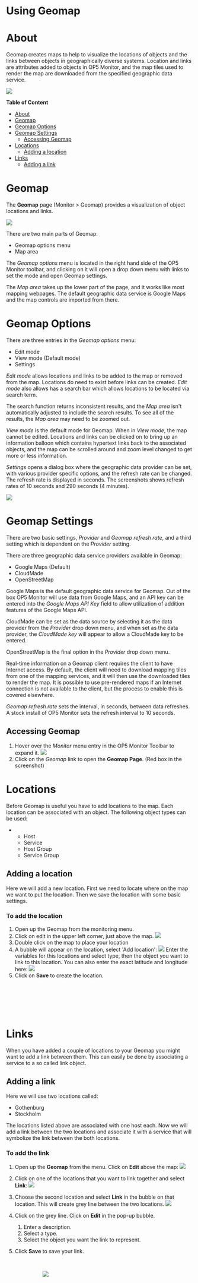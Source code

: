 # Using Geomap

# About

Geomap creates maps to help to visualize the locations of objects and the links between objects in geographically diverse systems. Location and links are attributes added to objects in OP5 Monitor, and the map tiles used to render the map are downloaded from the specified geographic data service.

![](attachments/16482345/23793030.png)

**Table of Content**

-   [About](#UsingGeomap-About)
-   [Geomap](#UsingGeomap-Geomap)
-   [Geomap Options](#UsingGeomap-GeomapOptions)
-   [Geomap Settings](#UsingGeomap-GeomapSettings)
    -   [Accessing Geomap](#UsingGeomap-AccessingGeomap)
-   [Locations](#UsingGeomap-Locations)
    -   [Adding a location](#UsingGeomap-Addingalocation)
-   [Links](#UsingGeomap-Links)
    -   [Adding a link](#UsingGeomap-Addingalink)

# Geomap

The **Geomap** page (Monitor \> Geomap) provides a visualization of object locations and links.

![](attachments/16482345/23793028.png)

There are two main parts of Geomap:

-   Geomap options menu
-   Map area

The *Geomap options* menu is located in the right hand side of the OP5 Monitor toolbar, and clicking on it will open a drop down menu with links to set the mode and open Geomap settings.

The *Map area* takes up the lower part of the page, and it works like most mapping webpages. The default geographic data service is Google Maps and the map controls are imported from there.

# Geomap Options

There are three entries in the *Geomap options* menu:

-   Edit mode
-   View mode (Default mode)
-   Settings

*Edit mode* allows locations and links to be added to the map or removed from the map. Locations do need to exist before links can be created. *Edit mode* also allows has a search bar which allows locations to be located via search term.

The search function returns inconsistent results, and the *Map area* isn't automatically adjusted to include the search results. To see all of the results, the *Map area* may need to be zoomed out.

*View mode* is the default mode for Geomap. When in *View mode*, the map cannot be edited. Locations and links can be clicked on to bring up an information balloon which contains hypertext links back to the associated objects, and the map can be scrolled around and zoom level changed to get more or less information.

*Settings* opens a dialog box where the geographic data provider can be set, with various provider specific options, and the refresh rate can be changed. The refresh rate is displayed in seconds. The screenshots shows refresh rates of 10 seconds and 290 seconds (4 minutes).

![](attachments/16482345/23793031.png)

# Geomap Settings

There are two basic settings, *Provider* and *Geomap refresh rate*, and a third setting which is dependent on the *Provider* setting.

There are three geographic data service providers available in Geomap:

-   Google Maps (Default)
-   CloudMade
-   OpenStreetMap

Google Maps is the default geographic data service for Geomap. Out of the box OP5 Monitor will use data from Google Maps, and an API key can be entered into the *Google Maps API Key* field to allow utilization of addition features of the Google Maps API.

CloudMade can be set as the data source by selecting it as the data provider from the *Provider* drop down menu, and when set as the data provider, the *CloudMade key* will appear to allow a CloudMade key to be entered.

OpenStreetMap is the final option in the *Provider* drop down menu.

Real-time information on a Geomap client requires the client to have Internet access. By default, the client will need to download mapping tiles from one of the mapping services, and it will then use the downloaded tiles to render the map. It is possible to use pre-rendered maps if an Internet connection is not available to the client, but the process to enable this is covered elsewhere.

*Geomap refresh rate* sets the interval, in seconds, between data refreshes. A stock install of OP5 Monitor sets the refresh interval to 10 seconds.

## Accessing Geomap

1.  Hover over the *Monitor* menu entry in the OP5 Monitor Toolbar to expand it.
    ![](attachments/16482345/23793029.png)
2.  Click on the *Geomap* link to open the **Geomap Page**. (Red box in the screenshot)

# Locations

Before Geomap is useful you have to add locations to the map. Each location can be associated with an object. The following object types can be used:

-   -   Host
    -   Service
    -   Host Group
    -   Service Group

## Adding a location

Here we will add a new location. First we need to locate where on the map we want to put the location. Then we save the location with some basic settings.

### To add the location

1.  Open up the Geomap from the monitoring menu.
2.  Click on edit in the upper left corner, just above the map.
    ![](attachments/16482345/16678936.png)
3.  Double click on the map to place your location
4.  A bubble will appear on the location, select 'Add location':
    ![](attachments/16482345/16678938.png)
    Enter the variables for this locations and select type, then the object you want to link to this location. You can also enter the exact latitude and longitude here:
    ![](attachments/16482345/16678939.png)
5.  Click on **Save** to create the location.

 

 

 

# Links

When you have added a couple of locations to your Geomap you might want to add a link between them. This can easily be done by associating a service to a so called link object.

## Adding a link

Here we will use two locations called:

-   Gothenburg
-   Stockholm

The locations listed above are associated with one host each.
 Now we will add a link between the two locations and associate it with a service that will symbolize the link between the both locations.

### To add the link

1.  Open up the **Geomap** from the menu. Click on **Edit** above the map:
    ![](attachments/16482345/16678940.png)
2.  Click on one of the locations that you want to link together and select **Link**:
    ![](attachments/16482345/16678942.png)
3.  Choose the second location and select **Link** in the bubble on that location. This will create grey line between the two locations.
    ![](attachments/16482345/16678944.png)
4.  Click on the grey line. Click on **Edit** in the pop-up bubble.
    1.  Enter a description.
    2.  Select a type.
    3.  Select the object you want the link to represent.

5.  Click **Save** to save your link.

 

                         ![](attachments/16482345/16678943.png)

